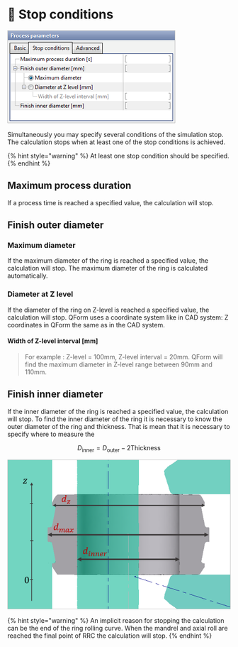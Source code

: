# 🛑 Stop conditions

![](../.gitbook/assets/stop-conditions-small.png)

Simultaneously you may specify several conditions of the simulation stop. The calculation stops when at least one of the stop conditions is achieved.

{% hint style="warning" %}
At least one stop condition should be specified.
{% endhint %}

## Maximum process duration

If a process time is reached a specified value, the calculation will stop.

## Finish outer diameter

### Maximum diameter

If the maximum diameter of the ring is reached a specified value, the calculation will stop. The maximum diameter of the ring is calculated automatically.

### Diameter at Z level

If the diameter of the ring on Z-level is reached a specified value, the calculation will stop. QForm uses a coordinate system like in CAD system: Z coordinates in QForm the same as in the CAD system.

#### Width of Z-level interval \[mm\]

> For example : Z-level = 100mm, Z-level interval = 20mm. QForm will find the maximum diameter in Z-level range between 90mm and 110mm.

## Finish inner diameter

If the inner diameter of the ring is reached a specified value, the calculation will stop. To find the inner diameter of the ring it is necessary to know the outer diameter of the ring and thickness. That is mean that it is necessary to specify where to measure the

$$
D_{\text {inner}}=D_{\text {outer}} - 2 \text{Thickness}
$$

![](../.gitbook/assets/2.-stop-conditions-2.png)

{% hint style="warning" %}
An implicit reason for stopping the calculation can be the end of the ring rolling curve. When the mandrel and axial roll are reached the final point of RRC the calculation will stop.
{% endhint %}

